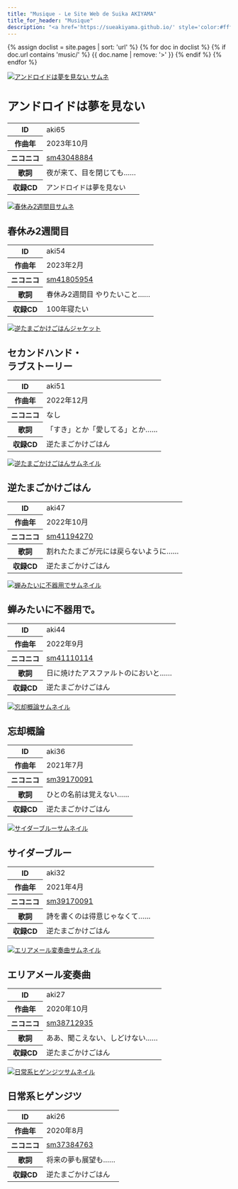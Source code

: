 ```yaml
---
title: "Musique - Le Site Web de Suika AKIYAMA"
title_for_header: "Musique"
description: "<a href='https://sueakiyama.github.io/' style='color:#ffffff'><u>Le Site Web de Suika Akiyama</u></a>"
---
```


<!-- Auto-List Test -->

{% assign doclist = site.pages | sort: 'url' %}
  {% for doc in doclist %}
    {% if doc.url contains 'music/' %}
      {{ doc.name | remove: '>' }}
    {% endif %}
  {% endfor %}

<!-- Auto-List Test End -->

<div class="grid">
  <div class="item">
    <a href="music/aki65.html">
      <img class="float-left" src="https://sueakiyama.github.io/music/images/aki65.png" alt="アンドロイドは夢を見ない サムネ">
    </a> 
    <h2 class="float-right" style="font-size:26px;">アンドロイドは夢を見ない</h2>
    <table class="float-right">
      <tr>
        <th>ID</th>
        <td>aki65</td>
      </tr>
      <tr>
        <th>作曲年</th>
        <td>2023年10月</td>
      </tr>
      <tr>
        <th>ニコニコ</th>
        <td><a href="https://www.nicovideo.jp/watch/sm43048884">sm43048884</a></td>
      </tr>
      <tr>
        <th>歌詞</th>
        <td>夜が来て、目を閉じても……</td>
      </tr>
      <tr>
        <th>収録CD</th>
        <td style="font-size:15px;">アンドロイドは夢を見ない</td>
      </tr>
    </table>
  </div>
  <div class="item">
    <a href="music/aki54.html">
      <img class="float-left" src="https://sueakiyama.github.io/illustrations/images/20230216_1.png" alt="春休み2週間目サムネ">
    </a> 
    <h2 class="float-right">春休み2週間目</h2>
    <table class="float-right">
      <tr>
        <th>ID</th>
        <td>aki54</td>
      </tr>
      <tr>
        <th>作曲年</th>
        <td>2023年2月</td>
      </tr>
      <tr>
        <th>ニコニコ</th>
        <td><a href="https://www.nicovideo.jp/watch/sm41805954">sm41805954</a></td>
      </tr>
      <tr>
        <th>歌詞</th>
        <td>春休み2週間目 やりたいこと……</td>
      </tr>
      <tr>
        <th>収録CD</th>
        <td>100年寝たい</td>
      </tr>
    </table>
  </div>
  <div class="item">
    <a href="music/aki51.html">
      <img class="float-left" src="https://sueakiyama.github.io/images/20221227.png" alt="逆たまごかけごはんジャケット">
    </a> 
    <h2 class="float-right">セカンドハンド・<br>ラブストーリー</h2>
    <table class="float-right">
      <tr>
        <th>ID</th>
        <td>aki51</td>
      </tr>
      <tr>
        <th>作曲年</th>
        <td>2022年12月</td>
      </tr>
      <tr>
        <th>ニコニコ</th>
        <td>なし</td>
      </tr>
      <tr>
        <th>歌詞</th>
        <td>「すき」とか「愛してる」とか……</td>
      </tr>
      <tr>
        <th>収録CD</th>
        <td>逆たまごかけごはん</td>
      </tr>
    </table>
  </div>
  <div class="item">
    <a href="music/aki47.html">
      <img class="float-left" src="music/images/aki47.jpg" alt="逆たまごかけごはんサムネイル">
    </a> 
    <h2 class="float-right">逆たまごかけごはん</h2>
    <table class="float-right">
      <tr>
        <th>ID</th>
        <td>aki47</td>
      </tr>
      <tr>
        <th>作曲年</th>
        <td>2022年10月</td>
      </tr>
      <tr>
        <th>ニコニコ</th>
        <td><a href="https://nico.ms/sm41194270">sm41194270</a></td>
      </tr>
      <tr>
        <th>歌詞</th>
        <td>割れたたまごが元には戻らないように……</td>
      </tr>
      <tr>
        <th>収録CD</th>
        <td>逆たまごかけごはん</td>
      </tr>
    </table>
  </div>
  <div class="item">
    <a href="music/aki44.html">
      <img class="float-left" src="music/images/aki44.jpeg" alt="蝉みたいに不器用でサムネイル">
    </a> 
    <h2 class="float-right">蝉みたいに不器用で。</h2>
    <table class="float-right">
      <tr>
        <th>ID</th>
        <td>aki44</td>
      </tr>
      <tr>
        <th>作曲年</th>
        <td>2022年9月</td>
      </tr>
      <tr>
        <th>ニコニコ</th>
        <td><a href="https://nico.ms/sm41110114">sm41110114</a></td>
      </tr>
      <tr>
        <th>歌詞</th>
        <td>日に焼けたアスファルトのにおいと……</td>
      </tr>
      <tr>
        <th>収録CD</th>
        <td>逆たまごかけごはん</td>
      </tr>
    </table>
  </div>
  <div class="item">
    <a href="music/aki36.html">
      <img class="float-left" src="music/images/aki36.jpg" alt="忘却概論サムネイル">
    </a> 
    <h2 class="float-right">忘却概論</h2>
    <table class="float-right">
      <tr>
        <th>ID</th>
        <td>aki36</td>
      </tr>
      <tr>
        <th>作曲年</th>
        <td>2021年7月</td>
      </tr>
      <tr>
        <th>ニコニコ</th>
        <td><a href="https://nico.ms/sm39170091">sm39170091</a></td>
      </tr>
      <tr>
        <th>歌詞</th>
        <td>ひとの名前は覚えない……</td>
      </tr>
      <tr>
        <th>収録CD</th>
        <td>逆たまごかけごはん</td>
      </tr>
    </table>
  </div>
  <div class="item">
    <a href="music/aki32.html">
      <img class="float-left" src="music/images/aki32.jpg" alt="サイダーブルーサムネイル">
    </a> 
    <h2 class="float-right">サイダーブルー</h2>
    <table class="float-right">
      <tr>
        <th>ID</th>
        <td>aki32</td>
      </tr>
      <tr>
        <th>作曲年</th>
        <td>2021年4月</td>
      </tr>
      <tr>
        <th>ニコニコ</th>
        <td><a href="https://nico.ms/sm39170091">sm39170091</a></td>
      </tr>
      <tr>
        <th>歌詞</th>
        <td>詩を書くのは得意じゃなくて……</td>
      </tr>
      <tr>
        <th>収録CD</th>
        <td>逆たまごかけごはん</td>
      </tr>
    </table>
  </div>
  <div class="item">
    <a href="music/aki27.html">
      <img class="float-left" src="music/images/aki27.jpg" alt="エリアメール変奏曲サムネイル">
    </a> 
    <h2 class="float-right">エリアメール変奏曲</h2>
    <table class="float-right">
      <tr>
        <th>ID</th>
        <td>aki27</td>
      </tr>
      <tr>
        <th>作曲年</th>
        <td>2020年10月</td>
      </tr>
      <tr>
        <th>ニコニコ</th>
        <td><a href="https://nico.ms/sm38712935">sm38712935</a></td>
      </tr>
      <tr>
        <th>歌詞</th>
        <td>ああ、聞こえない、しどけない……</td>
      </tr>
      <tr>
        <th>収録CD</th>
        <td>逆たまごかけごはん</td>
      </tr>
    </table>
  </div>
  <div class="item">
    <a href="music/aki26.html">
      <img class="float-left" src="music/images/aki26.jpg" alt="日常系ヒゲンジツサムネイル">
    </a> 
    <h2 class="float-right">日常系ヒゲンジツ</h2>
    <table class="float-right">
      <tr>
        <th>ID</th>
        <td>aki26</td>
      </tr>
      <tr>
        <th>作曲年</th>
        <td>2020年8月</td>
      </tr>
      <tr>
        <th>ニコニコ</th>
        <td><a href="https://nico.ms/sm37384763">sm37384763</a></td>
      </tr>
      <tr>
        <th>歌詞</th>
        <td>将来の夢も展望も……</td>
      </tr>
      <tr>
        <th>収録CD</th>
        <td>逆たまごかけごはん</td>
      </tr>
    </table>
  </div>
</div>
